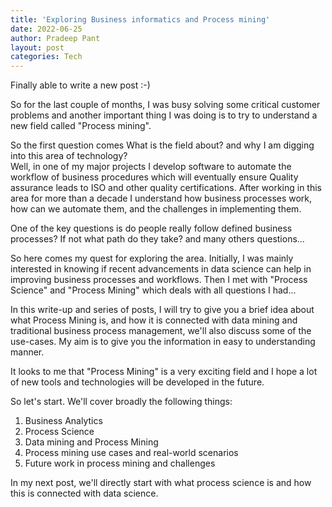 ```yaml
---
title: 'Exploring Business informatics and Process mining'
date: 2022-06-25
author: Pradeep Pant
layout: post
categories: Tech
---
```

Finally able to write a new post :-)

So for the last couple of months, I was busy solving some critical customer problems and another important thing I was doing is to try to understand a new field called "Process mining". 

So the first question comes What is the field about? and why I am digging into this area of technology?  
Well, in one of my major projects I develop software to automate the workflow of business procedures which will eventually ensure Quality assurance leads to ISO and other quality certifications. After working in this area for more than a decade I understand how business processes work, how can we automate them, and the challenges in implementing them. 

One of the key questions is do people really follow defined business processes? If not what path do they take? and many others questions...

So here comes my quest for exploring the area. Initially, I was mainly interested in knowing if recent advancements in data science can help in improving business processes and workflows. Then I met with "Process Science" and "Process Mining" which deals with all questions I had...

 In this write-up and series of posts, I will try to give you a brief idea about what Process Mining is, and how it is connected with data mining and traditional business process management, we'll also discuss some of the use-cases. My aim is to give you the information in easy to understanding manner.

 It looks to me that "Process Mining" is a very exciting field and I hope a lot of new tools and technologies will be developed in the future. 
 
 So let's start. We'll cover broadly the following things:

1. Business Analytics
2. Process Science
3. Data mining and Process Mining
4. Process mining use cases and real-world scenarios
5. Future work in process mining and challenges


In my next post, we'll directly start with what process science is and how this is connected with data science.